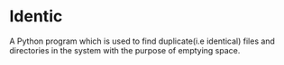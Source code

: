 # Identic
A Python program which is used to find duplicate(i.e identical) files and directories in the system with the purpose of emptying space.

